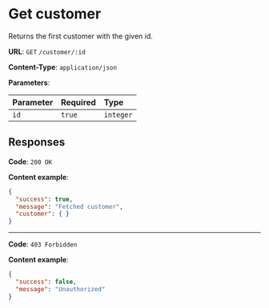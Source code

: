 # Get customer
Returns the first customer with the given id.

**URL**:
`GET` `/customer/:id`

**Content-Type**: `application/json`

**Parameters**:

| Parameter | Required | Type |
| :-------- | :------- | :--- |
| `id` | `true` | `integer` |

## Responses

**Code**:
`200 OK`

**Content example**:
```json
{
  "success": true,
  "message": "Fetched customer",
  "customer": { }
}
```

---

**Code**:
`403 Forbidden`

**Content example**:
```json
{
  "success": false,
  "message": "Unauthorized"
}
```
